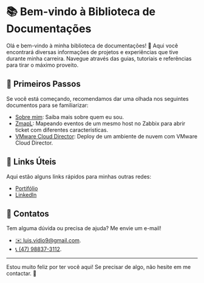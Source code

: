 # 📚 Bem-vindo à Biblioteca de Documentações

Olá e bem-vindo à minha biblioteca de documentações! 🎉 Aqui você encontrará diversas informações de projetos e experiências que tive durante minha carreira. Navegue através das guias, tutoriais e referências para tirar o máximo proveito.

## 🚀 Primeiros Passos

Se você está começando, recomendamos dar uma olhada nos seguintes documentos para se familiarizar:

- [Sobre mim](home/aboutme.md): Saiba mais sobre quem eu sou.
- [ZmapL](projetos/zmapl.md): Mapeando eventos de um mesmo host no Zabbix para abrir ticket com diferentes caracteristicas.
- [VMware Cloud Director](projetos/deploy_vmware_cloud_director.md): Deploy de um ambiente de nuvem com VMware Cloud Director.

## 🔗 Links Úteis

Aqui estão alguns links rápidos para minhas outras redes:

- [Portifólio](https://kmpc2013.github.io/portifolio/)
- [LinkedIn](https://www.linkedin.com/in/luis-gustavo-fernandes-99a42910b/)

## 💬 Contatos

Tem alguma dúvida ou precisa de ajuda? Me envie um e-mail!

- <a href="mailto:luis.vidio9@gmail.com" target="_blank">✉️ luis.vidio9@gmail.com</a>.
- <a href="https://wa.me/5547988373112" target="_blank">📞 (47) 98837-3112</a>.


---

Estou muito feliz por ter você aqui! Se precisar de algo, não hesite em me contactar. 🌟


